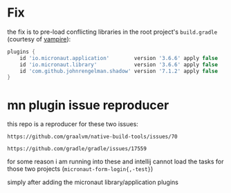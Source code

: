 # Fix

the fix is to pre-load conflicting libraries in the root project's `build.gradle` (courtesy of [vampire](https://github.com/Vampire)):

```groovy
plugins {
    id 'io.micronaut.application'        version '3.6.6' apply false
    id 'io.micronaut.library'            version '3.6.6' apply false
    id 'com.github.johnrengelman.shadow' version '7.1.2' apply false
}
```

# mn plugin issue reproducer

this repo is a reproducer for these two issues:

    https://github.com/graalvm/native-build-tools/issues/70

    https://github.com/gradle/gradle/issues/17559

for some reason i am running into these and intellij cannot load the tasks for those two projects (`micronaut-form-login{,-test}`)

simply after adding the micronaut library/application plugins
